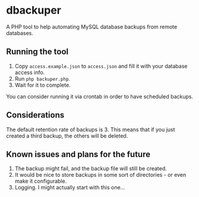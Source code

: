 # dbackuper
A PHP tool to help automating MySQL database backups from remote databases.

## Running the tool
1. Copy `access.example.json` to `access.json` and fill it with your database access info.
2. Run `php backuper.php`.
3. Wait for it to complete.

You can consider running it via crontab in order to have scheduled backups.

## Considerations
The default retention rate of backups is 3. This means that if you just created a third backup, the others will be deleted.

## Known issues and plans for the future
1. The backup might fail, and the backup file will still be created.
2. It would be nice to store backups in some sort of directories - or even make it configurable.
3. Logging. I might actually start with this one...

